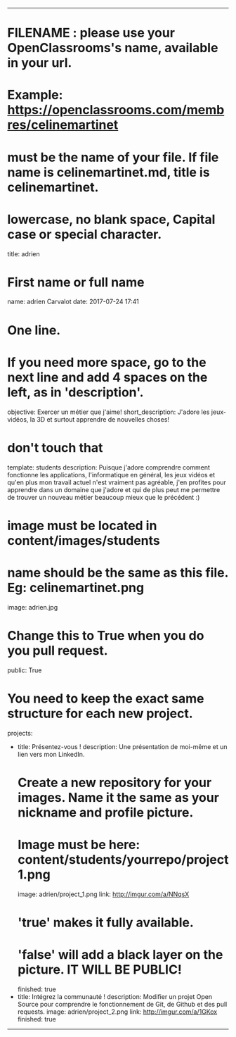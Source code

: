 ---

# FILENAME : please use your OpenClassrooms's name, available in your url.
# Example: https://openclassrooms.com/membres/celinemartinet
# must be the name of your file. If file name is celinemartinet.md, title is celinemartinet.
# lowercase, no blank space, Capital case or special character.
title: adrien

# First name or full name
name: adrien Carvalot
date: 2017-07-24 17:41

# One line.
# If you need more space, go to the next line and add 4 spaces on the left, as in 'description'.
objective: Exercer un métier que j'aime!
short_description: J'adore les jeux-vidéos, la 3D et surtout apprendre de nouvelles choses!

# don't touch that
template: students
description:
    Puisque j'adore comprendre comment fonctionne les applications, l'informatique en général,
    les jeux vidéos et qu'en plus mon travail actuel n'est vraiment pas agréable, j'en profites
    pour apprendre dans un domaine que j'adore et qui de plus peut me permettre de trouver un 
    nouveau métier beaucoup mieux que le précédent :)

# image must be located in content/images/students
# name should be the same as this file. Eg: celinemartinet.png
image: adrien.jpg

# Change this to True when you do you pull request.
public: True

# You need to keep the exact same structure for each new project.
projects:
  - title: Présentez-vous !
    description: Une présentation de moi-même et un lien vers mon LinkedIn.
    # Create a new repository for your images. Name it the same as your nickname and profile picture.
    # Image must be here: content/students/yourrepo/project1.png
    image: adrien/project_1.png
    link: http://imgur.com/a/NNqsX
    # 'true' makes it fully available.
    # 'false' will add a black layer on the picture. IT WILL BE PUBLIC!
    finished: true
  - title: Intégrez la communauté !
    description: Modifier un projet Open Source pour comprendre le fonctionnement de Git, de Github et des pull requests. 
    image: adrien/project_2.png
    link: http://imgur.com/a/1GKox
    finished: true
  
---
